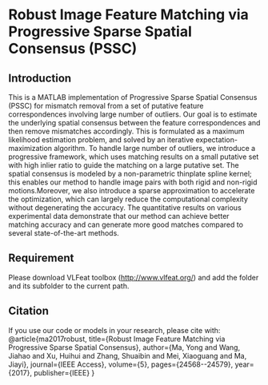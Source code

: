 # Robust Image Feature Matching via Progressive Sparse Spatial Consensus (PSSC)

## Introduction
This is a MATLAB implementation of Progressive Sparse Spatial Consensus (PSSC) for mismatch removal from a set of putative feature correspondences involving large number of outliers. Our goal is to estimate the underlying spatial consensus between the feature correspondences and then remove mismatches accordingly. This is formulated as a maximum likelihood estimation problem, and solved by an iterative expectation-maximization algorithm. To handle large number of outliers, we introduce a progressive framework, which uses matching results on a small putative set with high inlier ratio to guide the matching on a large putative set. The spatial consensus is modeled by a non-parametric thinplate spline kernel; this enables our method to handle image pairs with both rigid and non-rigid motions.Moreover, we also introduce a sparse approximation to accelerate the optimization, which can largely reduce the computational complexity without degenerating the accuracy. The quantitative results on various experimental data demonstrate that our method can achieve better matching accuracy and can generate more good matches compared to several state-of-the-art methods.

## Requirement
Please download VLFeat toolbox (http://www.vlfeat.org/) and add the folder and its subfolder to the current path.

## Citation
If you use our code or models in your research, please cite with:
@article{ma2017robust,
  title={Robust Image Feature Matching via Progressive Sparse Spatial Consensus},
  author={Ma, Yong and Wang, Jiahao and Xu, Huihui and Zhang, Shuaibin and Mei, Xiaoguang and Ma, Jiayi},
  journal={IEEE Access},
  volume={5},
  pages={24568--24579},
  year={2017},
  publisher={IEEE}
}